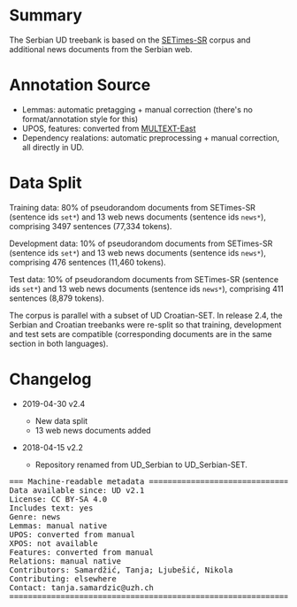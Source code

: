 # Summary

The Serbian UD treebank is based on the [SETimes-SR](http://hdl.handle.net/11356/1200) corpus and 
additional news documents from the Serbian web.

# Annotation Source

* Lemmas: automatic pretagging + manual correction (there's no format/annotation style for this)
* UPOS, features: converted from [MULTEXT-East](http://nl.ijs.si/ME/V6/msd/html/msd-hbs.html)
* Dependency realations: automatic preprocessing + manual correction, all directly in UD.

# Data Split

Training data: 80% of pseudorandom documents from SETimes-SR (sentence ids ```set*```) and 
13 web news documents (sentence ids ```news*```), comprising 3497 sentences (77,334 tokens).

Development data: 10% of pseudorandom documents from SETimes-SR (sentence ids ```set*```) and 
13 web news documents (sentence ids ```news*```), comprising 476 sentences (11,460 tokens).

Test data: 10% of pseudorandom documents from SETimes-SR (sentence ids ```set*```) and 
13 web news documents (sentence ids ```news*```), comprising 411 sentences (8,879 tokens).

The corpus is parallel with a subset of UD Croatian-SET. In release 2.4, the Serbian
and Croatian treebanks were re-split so that training, development and test sets
are compatible (corresponding documents are in the same section in both languages).

# Changelog

* 2019-04-30 v2.4
  * New data split
  * 13 web news documents added

* 2018-04-15 v2.2
  * Repository renamed from UD_Serbian to UD_Serbian-SET.

<pre>
=== Machine-readable metadata =================================================
Data available since: UD v2.1
License: CC BY-SA 4.0
Includes text: yes
Genre: news
Lemmas: manual native
UPOS: converted from manual
XPOS: not available
Features: converted from manual
Relations: manual native
Contributors: Samardžić, Tanja; Ljubešić, Nikola
Contributing: elsewhere
Contact: tanja.samardzic@uzh.ch
===============================================================================
</pre>
